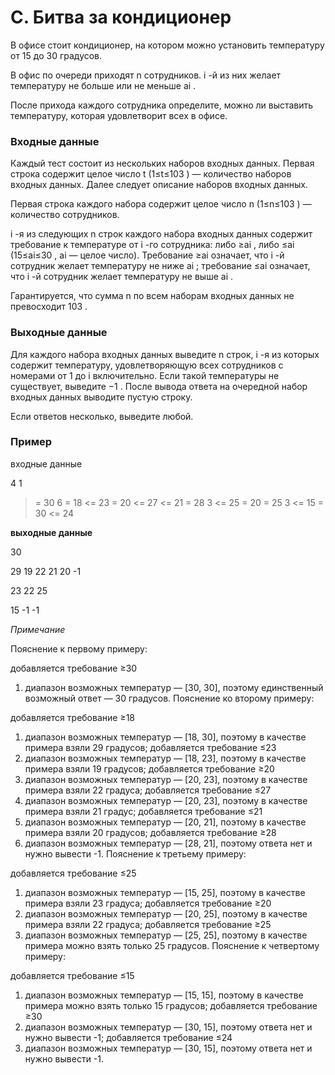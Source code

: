 # C. Битва за кондиционер

В офисе стоит кондиционер, на котором можно установить температуру от 15
 до 30
 градусов.

В офис по очереди приходят n
 сотрудников. i
-й из них желает температуру не больше или не меньше ai
.

После прихода каждого сотрудника определите, можно ли выставить температуру, которая удовлетворит всех в офисе.

### Входные данные
Каждый тест состоит из нескольких наборов входных данных. Первая строка содержит целое число t
 (1≤t≤103
) — количество наборов входных данных. Далее следует описание наборов входных данных.

Первая строка каждого набора содержит целое число n
 (1≤n≤103
) — количество сотрудников.

i
-я из следующих n
 строк каждого набора входных данных содержит требование к температуре от i
-го сотрудника: либо ≥ai
, либо ≤ai
 (15≤ai≤30
, ai
 — целое число). Требование ≥ai
 означает, что i
-й сотрудник желает температуру не ниже ai
; требование ≤ai
 означает, что i
-й сотрудник желает температуру не выше ai
.

Гарантируется, что сумма n
 по всем наборам входных данных не превосходит 103
.


### Выходные данные
Для каждого набора входных данных выведите n
 строк, i
-я из которых содержит температуру, удовлетворяющую всех сотрудников с номерами от 1
 до i
 включительно. Если такой температуры не существует, выведите −1
. После вывода ответа на очередной набор входных данных выводите пустую строку.

Если ответов несколько, выведите любой.

### Пример

входные данные

4
1
>= 30
6
>= 18
<= 23
>= 20
<= 27
<= 21
>= 28
3
<= 25
>= 20
>= 25
3
<= 15
>= 30
<= 24


**выходные данные**

30

29
19
22
21
20
-1

23
22
25

15
-1
-1

*Примечание*

Пояснение к первому примеру:

добавляется требование ≥30
1. диапазон возможных температур — [30, 30], поэтому единственный возможный ответ — 30 градусов.
Пояснение ко второму примеру:

добавляется требование ≥18
1. диапазон возможных температур — [18, 30], поэтому в качестве примера взяли 29 градусов;
добавляется требование ≤23
2. диапазон возможных температур — [18, 23], поэтому в качестве примера взяли 19 градусов;
добавляется требование ≥20
3. диапазон возможных температур — [20, 23], поэтому в качестве примера взяли 22 градуса;
добавляется требование ≤27
4. диапазон возможных температур — [20, 23], поэтому в качестве примера взяли 21 градус;
добавляется требование ≤21
5. диапазон возможных температур — [20, 21], поэтому в качестве примера взяли 20 градусов;
добавляется требование ≥28
6. диапазон возможных температур — [28, 21], поэтому ответа нет и нужно вывести -1.
Пояснение к третьему примеру:

добавляется требование ≤25
1. диапазон возможных температур — [15, 25], поэтому в качестве примера взяли 23 градуса;
добавляется требование ≥20
2. диапазон возможных температур — [20, 25], поэтому в качестве примера взяли 22 градуса;
добавляется требование ≥25
3. диапазон возможных температур — [25, 25], поэтому в качестве примера можно взять только 25 градусов.
Пояснение к четвертому примеру:

добавляется требование ≤15
1. диапазон возможных температур — [15, 15], поэтому в качестве примера можно взять только 15 градусов;
добавляется требование ≥30
2. диапазон возможных температур — [30, 15], поэтому ответа нет и нужно вывести -1;
добавляется требование ≤24
3. диапазон возможных температур — [30, 15], поэтому ответа нет и нужно вывести -1.